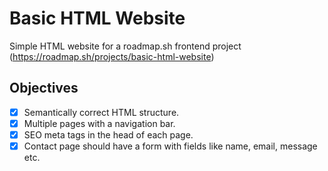 # Basic HTML Website
Simple HTML website for a roadmap.sh frontend project (https://roadmap.sh/projects/basic-html-website)

## Objectives
- [x] Semantically correct HTML structure.
- [x] Multiple pages with a navigation bar.
- [x] SEO meta tags in the head of each page.
- [x] Contact page should have a form with fields like name, email, message etc.
